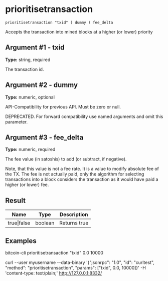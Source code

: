 # prioritisetransaction

`prioritisetransaction "txid" ( dummy ) fee_delta`

Accepts the transaction into mined blocks at a higher (or lower) priority

## Argument #1 - txid

**Type:** string, required

The transaction id.

## Argument #2 - dummy

**Type:** numeric, optional

API-Compatibility for previous API. Must be zero or null.

DEPRECATED. For forward compatibility use named arguments and omit this parameter.

## Argument #3 - fee\_delta

**Type:** numeric, required

The fee value (in satoshis) to add (or subtract, if negative).

Note, that this value is not a fee rate. It is a value to modify absolute fee of the TX. The fee is not actually paid, only the algorithm for selecting transactions into a block considers the transaction as it would have paid a higher (or lower) fee.

## Result

| Name        | Type    | Description  |
| ----------- | ------- | ------------ |
| true\|false | boolean | Returns true |

## Examples

bitcoin-cli prioritisetransaction "txid" 0.0 10000

curl --user myusername --data-binary '{"jsonrpc": "1.0", "id": "curltest", "method": "prioritisetransaction", "params": ["txid", 0.0, 10000]}' -H 'content-type: text/plain;' http://127.0.0.1:8332/